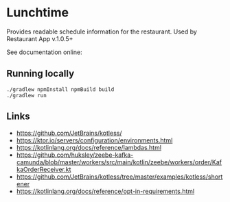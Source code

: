 # Lunchtime

Provides readable schedule information for the restaurant.
Used by Restaurant App v.1.0.5+

See documentation online: 

## Running locally

```
./gradlew npmInstall npmBuild build
./gradlew run
```

## Links

  * https://github.com/JetBrains/kotless/
  * https://ktor.io/servers/configuration/environments.html
  * https://kotlinlang.org/docs/reference/lambdas.html
  * https://github.com/huksley/zeebe-kafka-camunda/blob/master/workers/src/main/kotlin/zeebe/workers/order/KafkaOrderReceiver.kt
  * https://github.com/JetBrains/kotless/tree/master/examples/kotless/shortener
  * https://kotlinlang.org/docs/reference/opt-in-requirements.html

